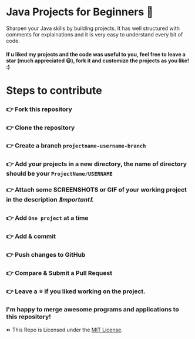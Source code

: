 # Java Projects for Beginners 🚀
Sharpen your Java skills by building projects. It has well structured with comments for explainations and it is very easy to understand every bit of code.

#### If u liked my projects and the code was useful to you, feel free to leave a star (much appreciated 😃), fork it and customize the projects as you like! :)


# Steps to contribute

### 👉 Fork this repository
### 👉 Clone the repository
### 👉 Create a branch `projectname-username-branch`
### 👉 Add your projects in a new directory, the name of directory should be your `ProjectName/USERNAME`
### 👉 Attach some SCREENSHOTS or GIF of your working project in the description _❗Important❗_.
### 👉 Add `One project` at a time
### 👉 Add & commit
### 👉 Push changes to GitHub
### 👉 Compare & Submit a Pull Request
### 👉 Leave a ⭐ if you liked working on the project.

### I'm happy to merge awesome programs and applications to this repository!

⏩ This Repo is Licensed under the [MIT License](LICENSE).

